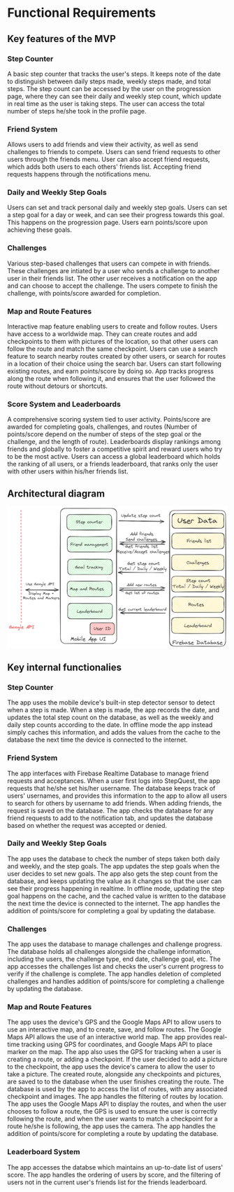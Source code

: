 # Functional Requirements

## Key features of the MVP

### Step Counter
A basic step counter that tracks the user's steps. It keeps note of the date to distinguish between daily steps made, weekly steps made, and total steps. The step count can be accessed by the user on the progression page, where they can see their daily and weekly step count, which update in real time as the user is taking steps. The user can access the total number of steps he/she took in the profile page.

### Friend System
Allows users to add friends and view their activity, as well as send challenges to friends to compete. Users can send friend requests to other users through the friends menu. User can also accept friend requests, which adds both users to each others' friends list. Accepting friend requests happens through the notifications menu.

### Daily and Weekly Step Goals
Users can set and track personal daily and weekly step goals. Users can set a step goal for a day or week, and can see their progress towards this goal. This happens on the progression page. Users earn points/score upon achieving these goals.

### Challenges
Various step-based challenges that users can compete in with friends. These challenges are intiated by a user who sends a challenge to another user in their friends list. The other user receives a notification on the app and can choose to accept the challenge. The users compete to finish the challenge, with points/score awarded for completion.

### Map and Route Features
Interactive map feature enabling users to create and follow routes. Users have access to a worldwide map. They can create routes and add checkpoints to them with pictures of the location, so that other users can follow the route and match the same checkpoint. Users can use a search feature to search nearby routes created by other users, or search for routes in a location of their choice using the search bar. Users can start following existing routes, and earn points/score by doing so. App tracks progress along the route when following it, and ensures that the user followed the route without detours or shortcuts.

### Score System and Leaderboards
A comprehensive scoring system tied to user activity. Points/score are awarded for completing goals, challenges, and routes (Number of points/score depend on the number of steps of the step goal or the challenge, and the length of route). Leaderboards display rankings among friends and globally to foster a competitive spirit and reward users who try to be the most active. Users can access a global leaderboard which holds the ranking of all users, or a friends leaderboard, that ranks only the user with other users within his/her friends list.

## Architectural diagram

![architechture diagram](images/PRD_requirements_architecture.png)

## Key internal functionalies

### Step Counter
The app uses the mobile device's built-in step detector sensor to detect when a step is made. When a step is made, the app records the date, and updates the total step count on the database, as well as the weekly and daily step counts according to the date. In offline mode the app instead simply caches this information, and adds the values from the cache to the database the next time the device is connected to the internet.

### Friend System
The app interfaces with Firebase Realtime Database to manage friend requests and acceptances. When a user first logs into StepQuest, the app requests that he/she set his/her username. The database keeps track of users' usernames, and provides this information to the app to allow all users to search for others by username to add friends. When adding friends, the request is saved on the database. The app checks the database for any friend requests to add to the notification tab, and updates the database based on whether the request was accepted or denied.

### Daily and Weekly Step Goals
The app uses the database to check the number of steps taken both daily and weekly, and the step goals. The app updates the step goals when the user decides to set new goals. The app also gets the step count from the database, and keeps updating the value as it changes so that the user can see their progress happening in realtime. In offline mode, updating the step goal happens on the cache, and the cached value is written to the database the next time the device is connected to the internet. The app handles the addition of points/score for completing a goal by updating the database.

### Challenges
The app uses the database to manage challenges and challenge progress. The database holds all challenges alongside the challenge information, including the users, the challenge type, end date, challenge goal, etc. The app accesses the challenges list and checks the user's current progress to verify if the challenge is complete. The app handles deletion of completed challenges and handles addition of points/score for completing a challenge by updating the database.

### Map and Route Features
The app uses the device's GPS and the Google Maps API to allow users to use an interactive map, and to create, save, and follow routes. The Google Maps API allows the use of an interactive world map. The app provides real-time tracking using GPS for coordinates, and Google Maps API to place marker on the map. The app also uses the GPS for tracking when a user is creating a route, or adding a checkpoint. If the user decided to add a picture to the checkpoint, the app uses the device's camera to allow the user to take a picture. The created route, alongside any checkpoints and pictures, are saved to to the database when the user finishes creating the route. The database is used by the app to access the list of routes, with any associated checkpoint and images. The app handles the filtering of routes by location. The app uses the Google Maps API to display the routes, and when the user chooses to follow a route, the GPS is used to ensure the user is correctly following the route, and when the user wants to match a checkpoint for a route he/she is following, the app uses the camera. The app handles the addition of points/score for completing a route by updating the database.

### Leaderboard System
The app accesses the databse which maintains an up-to-date list of users' score. The app handles the ordering of users by score, and the filtering of users not in the current user's friends list for the friends leaderboard.
